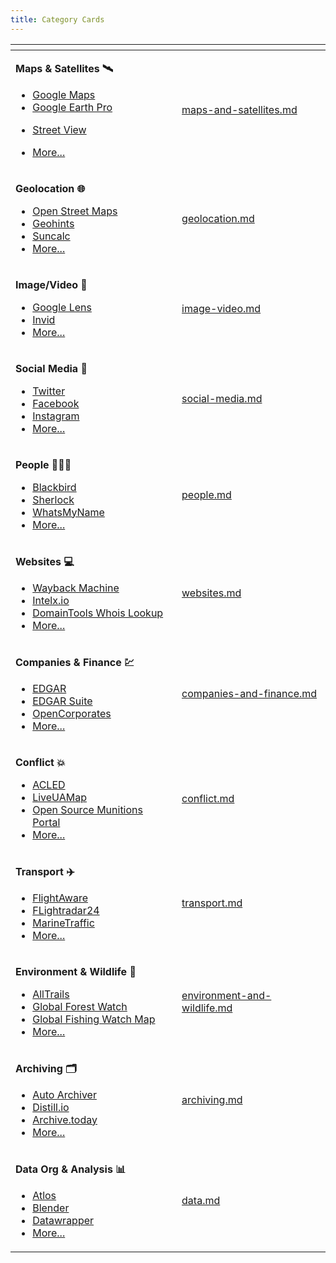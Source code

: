 ```yaml
---
title: Category Cards
---
```


<table data-column-title-hidden data-view="cards"><thead><tr><th></th><th data-hidden data-card-target data-type="content-ref"></th></tr></thead><tbody><tr><td><p><strong>Maps &#x26; Satellites 🛰️</strong></p><ul><li><a href="../../tools/google-maps/">Google Maps</a></li><li><a href="../../tools/google-earth-pro/">Google Earth Pro</a></li></ul><ul><li><a href="../../categories/maps-and-satellites/street-view/street-view.md">Street View</a></li></ul><ul><li><a href="../../categories/maps-and-satellites/maps-and-satellites.md">More...</a></li></ul></td><td><a href="../../categories/maps-and-satellites/maps-and-satellites.md">maps-and-satellites.md</a></td></tr><tr><td><p><strong>Geolocation 🌐</strong></p><ul><li><a href="../../tools/openstreetmap-search-tool/">Open Street Maps</a></li><li><a href="../../tools/geohints/">Geohints</a></li><li><a href="../../tools/suncalc/">Suncalc</a></li><li><a href="../../categories/geolocation/geolocation.md">More...</a></li></ul></td><td><a href="../../categories/geolocation/geolocation.md">geolocation.md</a></td></tr><tr><td><p><strong>Image/Video 📸</strong></p><ul><li><a href="../../tools/google-lens/">Google Lens</a></li><li><a href="../../tools/invid/">Invid</a></li><li><a href="../../categories/image-video/image-video.md">More...</a></li></ul></td><td><a href="../../categories/image-video/image-video.md">image-video.md</a></td></tr><tr><td><p><strong>Social Media 🤳</strong></p><ul><li><a href="../../categories/social-media/twitter/twitter.md">Twitter</a></li><li><a href="../../categories/social-media/facebook/facebook.md">Facebook</a></li><li><a href="../../categories/social-media/instagram/instagram.md">Instagram</a></li><li><a href="../../categories/social-media/social-media.md">More...</a></li></ul></td><td><a href="../../categories/social-media/social-media.md">social-media.md</a></td></tr><tr><td><p><strong>People 🧑‍🤝‍🧑</strong></p><ul><li><a href="../../tools/blackbird/">Blackbird</a></li><li><a href="../../tools/sherlock/">Sherlock</a></li><li><a href="../../tools/whats-my-name/">WhatsMyName</a></li><li><a href="../../categories/people/people.md">More...</a></li></ul></td><td><a href="../../categories/people/people.md">people.md</a></td></tr><tr><td><p><strong>Websites 💻</strong></p><ul><li><a href="../../tools/internet-archive/">Wayback Machine</a></li><li><a href="../../tools/intelx.io/">Intelx.io</a></li><li><a href="../../tools/domaintools-whois-lookup/">DomainTools Whois Lookup</a></li><li><a href="../../categories/websites/websites.md">More...</a></li></ul></td><td><a href="../../categories/websites/websites.md">websites.md</a></td></tr><tr><td><p><strong>Companies &#x26; Finance 💹</strong></p><ul><li><a href="../../tools/edgar/">EDGAR</a></li><li><a href="../../tools/edgar-suite/">EDGAR Suite</a></li><li><a href="../../tools/opencorporates/">OpenCorporates</a></li><li><a href="../../categories/companies-and-finance/companies-and-finance.md">More...</a></li></ul></td><td><a href="../../categories/companies-and-finance/companies-and-finance.md">companies-and-finance.md</a></td></tr><tr><td><p><strong>Conflict 💥</strong></p><ul><li><a href="../../tools/acled/">ACLED</a></li><li><a href="../../tools/liveuamap/">LiveUAMap</a></li><li><a href="../../tools/open-source-munitions-portal/">Open Source Munitions Portal</a></li><li><a href="../../categories/conflict/conflict.md">More...</a></li></ul></td><td><a href="../../categories/conflict/conflict.md">conflict.md</a></td></tr><tr><td><p><strong>Transport ✈️</strong></p><ul><li><a href="../../tools/flightaware/">FlightAware</a></li><li><a href="../../tools/flightradar24/">FLightradar24</a></li><li><a href="../../tools/marinetraffic/">MarineTraffic</a></li><li><a href="../../categories/transport/transport.md">More...</a></li></ul></td><td><a href="../../categories/transport/transport.md">transport.md</a></td></tr><tr><td><p><strong>Environment &#x26; Wildlife 🐯</strong></p><ul><li><a href="../../tools/alltrails/">AllTrails</a></li><li><a href="../../tools/global-forest-watch/">Global Forest Watch</a></li><li><a href="../../tools/global-fishing-watch-map/">Global Fishing Watch Map</a></li><li><a href="../../categories/environment-and-wildlife/environment-and-wildlife.md">More...</a></li></ul></td><td><a href="../../categories/environment-and-wildlife/environment-and-wildlife.md">environment-and-wildlife.md</a></td></tr><tr><td><p><strong>Archiving 🗂️</strong></p><ul><li><a href="../../tools/auto-archiver/">Auto Archiver</a></li><li><a href="../../tools/distill/">Distill.io</a></li><li><a href="../../tools/archive.today/">Archive.today</a></li><li><a href="../../categories/archiving/archiving.md">More...</a></li></ul></td><td><a href="../../categories/archiving/archiving.md">archiving.md</a></td></tr><tr><td><p><strong>Data Org &#x26; Analysis 📊</strong></p><ul><li><a href="../../tools/atlos/">Atlos</a></li><li><a href="../../tools/blender/">Blender</a></li><li><a href="../../tools/datawrapper/">Datawrapper</a></li><li><a href="../../categories/data/data.md">More...</a></li></ul></td><td><a href="../../categories/data/data.md">data.md</a></td></tr></tbody></table>

